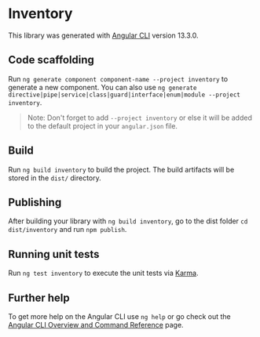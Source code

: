 # Inventory

This library was generated with [Angular CLI](https://github.com/angular/angular-cli) version 13.3.0.

## Code scaffolding

Run `ng generate component component-name --project inventory` to generate a new component. You can also use `ng generate directive|pipe|service|class|guard|interface|enum|module --project inventory`.
> Note: Don't forget to add `--project inventory` or else it will be added to the default project in your `angular.json` file. 

## Build

Run `ng build inventory` to build the project. The build artifacts will be stored in the `dist/` directory.

## Publishing

After building your library with `ng build inventory`, go to the dist folder `cd dist/inventory` and run `npm publish`.

## Running unit tests

Run `ng test inventory` to execute the unit tests via [Karma](https://karma-runner.github.io).

## Further help

To get more help on the Angular CLI use `ng help` or go check out the [Angular CLI Overview and Command Reference](https://angular.io/cli) page.
